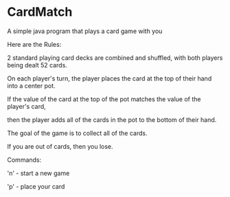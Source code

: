 # CardMatch
A simple java program that plays a card game with you

Here are the Rules:

2 standard playing card decks are combined and shuffled, with both players being dealt 52 cards.

On each player's turn, the player places the card at the top of their hand into a center pot.

If the value of the card at the top of the pot matches the value of the player's card,

then the player adds all of the cards in the pot to the bottom of their hand.

The goal of the game is to collect all of the cards.

If you are out of cards, then you lose.

Commands:

'n' - start a new game

'p' - place your card

